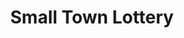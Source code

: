 ---
title: "Small Town Lottery"
url: /santa-cruz/small-town-lottery-davao-cotabato-highway/
shop: lottery
---